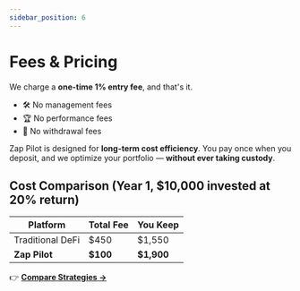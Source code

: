 ```yaml
---
sidebar_position: 6
---
```


# Fees & Pricing

We charge a **one-time 1% entry fee**, and that's it.

- 🛠 No management fees
- 🏆 No performance fees
- 💸 No withdrawal fees

Zap Pilot is designed for **long-term cost efficiency**. You pay once when you deposit, and we
optimize your portfolio — **without ever taking custody**.

## Cost Comparison (Year 1, $10,000 invested at 20% return)

| Platform         | Total Fee | You Keep   |
| ---------------- | --------- | ---------- |
| Traditional DeFi | $450      | $1,550     |
| **Zap Pilot**    | **$100**  | **$1,900** |

👉 **[Compare Strategies →](./strategies)**
